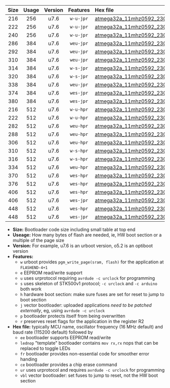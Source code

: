|Size|Usage|Version|Features|Hex file|
|:-:|:-:|:-:|:-:|:--|
|216|256|u7.6|`w-u-jpr`|[atmega32a_11mhz0592_230400bps_ur_vbl.hex](https://raw.githubusercontent.com/stefanrueger/urboot/main/atmega32a_11mhz0592_230400bps_ur_vbl.hex)|
|222|256|u7.6|`w-u-jpr`|[atmega32a_11mhz0592_230400bps_lednop_ur_vbl.hex](https://raw.githubusercontent.com/stefanrueger/urboot/main/atmega32a_11mhz0592_230400bps_lednop_ur_vbl.hex)|
|240|256|u7.6|`w-u-jpr`|[atmega32a_11mhz0592_230400bps_lednop_fr_ur_vbl.hex](https://raw.githubusercontent.com/stefanrueger/urboot/main/atmega32a_11mhz0592_230400bps_lednop_fr_ur_vbl.hex)|
|286|384|u7.6|`weu-jpr`|[atmega32a_11mhz0592_230400bps_ee_ur_vbl.hex](https://raw.githubusercontent.com/stefanrueger/urboot/main/atmega32a_11mhz0592_230400bps_ee_ur_vbl.hex)|
|292|384|u7.6|`weu-jpr`|[atmega32a_11mhz0592_230400bps_ee_lednop_ur_vbl.hex](https://raw.githubusercontent.com/stefanrueger/urboot/main/atmega32a_11mhz0592_230400bps_ee_lednop_ur_vbl.hex)|
|310|384|u7.6|`weu-jpr`|[atmega32a_11mhz0592_230400bps_ee_lednop_fr_ur_vbl.hex](https://raw.githubusercontent.com/stefanrueger/urboot/main/atmega32a_11mhz0592_230400bps_ee_lednop_fr_ur_vbl.hex)|
|314|384|u7.6|`w-s-jpr`|[atmega32a_11mhz0592_230400bps_vbl.hex](https://raw.githubusercontent.com/stefanrueger/urboot/main/atmega32a_11mhz0592_230400bps_vbl.hex)|
|320|384|u7.6|`w-s-jpr`|[atmega32a_11mhz0592_230400bps_lednop_vbl.hex](https://raw.githubusercontent.com/stefanrueger/urboot/main/atmega32a_11mhz0592_230400bps_lednop_vbl.hex)|
|338|384|u7.6|`weu-jpr`|[atmega32a_11mhz0592_230400bps_ee_lednop_fr_ce_ur_vbl.hex](https://raw.githubusercontent.com/stefanrueger/urboot/main/atmega32a_11mhz0592_230400bps_ee_lednop_fr_ce_ur_vbl.hex)|
|374|384|u7.6|`wes-jpr`|[atmega32a_11mhz0592_230400bps_ee_vbl.hex](https://raw.githubusercontent.com/stefanrueger/urboot/main/atmega32a_11mhz0592_230400bps_ee_vbl.hex)|
|380|384|u7.6|`wes-jpr`|[atmega32a_11mhz0592_230400bps_ee_lednop_vbl.hex](https://raw.githubusercontent.com/stefanrueger/urboot/main/atmega32a_11mhz0592_230400bps_ee_lednop_vbl.hex)|
|216|512|u7.6|`w-u-hpr`|[atmega32a_11mhz0592_230400bps_ur.hex](https://raw.githubusercontent.com/stefanrueger/urboot/main/atmega32a_11mhz0592_230400bps_ur.hex)|
|222|512|u7.6|`w-u-hpr`|[atmega32a_11mhz0592_230400bps_lednop_ur.hex](https://raw.githubusercontent.com/stefanrueger/urboot/main/atmega32a_11mhz0592_230400bps_lednop_ur.hex)|
|282|512|u7.6|`weu-hpr`|[atmega32a_11mhz0592_230400bps_ee_ur.hex](https://raw.githubusercontent.com/stefanrueger/urboot/main/atmega32a_11mhz0592_230400bps_ee_ur.hex)|
|288|512|u7.6|`weu-hpr`|[atmega32a_11mhz0592_230400bps_ee_lednop_ur.hex](https://raw.githubusercontent.com/stefanrueger/urboot/main/atmega32a_11mhz0592_230400bps_ee_lednop_ur.hex)|
|306|512|u7.6|`weu-hpr`|[atmega32a_11mhz0592_230400bps_ee_lednop_fr_ur.hex](https://raw.githubusercontent.com/stefanrueger/urboot/main/atmega32a_11mhz0592_230400bps_ee_lednop_fr_ur.hex)|
|310|512|u7.6|`w-s-hpr`|[atmega32a_11mhz0592_230400bps.hex](https://raw.githubusercontent.com/stefanrueger/urboot/main/atmega32a_11mhz0592_230400bps.hex)|
|316|512|u7.6|`w-s-hpr`|[atmega32a_11mhz0592_230400bps_lednop.hex](https://raw.githubusercontent.com/stefanrueger/urboot/main/atmega32a_11mhz0592_230400bps_lednop.hex)|
|334|512|u7.6|`weu-hpr`|[atmega32a_11mhz0592_230400bps_ee_lednop_fr_ce_ur.hex](https://raw.githubusercontent.com/stefanrueger/urboot/main/atmega32a_11mhz0592_230400bps_ee_lednop_fr_ce_ur.hex)|
|370|512|u7.6|`wes-hpr`|[atmega32a_11mhz0592_230400bps_ee.hex](https://raw.githubusercontent.com/stefanrueger/urboot/main/atmega32a_11mhz0592_230400bps_ee.hex)|
|376|512|u7.6|`wes-hpr`|[atmega32a_11mhz0592_230400bps_ee_lednop.hex](https://raw.githubusercontent.com/stefanrueger/urboot/main/atmega32a_11mhz0592_230400bps_ee_lednop.hex)|
|406|512|u7.6|`wes-hpr`|[atmega32a_11mhz0592_230400bps_ee_lednop_fr.hex](https://raw.githubusercontent.com/stefanrueger/urboot/main/atmega32a_11mhz0592_230400bps_ee_lednop_fr.hex)|
|406|512|u7.6|`wes-jpr`|[atmega32a_11mhz0592_230400bps_ee_lednop_fr_vbl.hex](https://raw.githubusercontent.com/stefanrueger/urboot/main/atmega32a_11mhz0592_230400bps_ee_lednop_fr_vbl.hex)|
|448|512|u7.6|`wes-hpr`|[atmega32a_11mhz0592_230400bps_ee_lednop_fr_ce.hex](https://raw.githubusercontent.com/stefanrueger/urboot/main/atmega32a_11mhz0592_230400bps_ee_lednop_fr_ce.hex)|
|448|512|u7.6|`wes-jpr`|[atmega32a_11mhz0592_230400bps_ee_lednop_fr_ce_vbl.hex](https://raw.githubusercontent.com/stefanrueger/urboot/main/atmega32a_11mhz0592_230400bps_ee_lednop_fr_ce_vbl.hex)|

- **Size:** Bootloader code size including small table at top end
- **Useage:** How many bytes of flash are needed, ie, HW boot section or a multiple of the page size
- **Version:** For example, u7.6 is an urboot version, o5.2 is an optiboot version
- **Features:**
  + `w` urboot provides `pgm_write_page(sram, flash)` for the application at `FLASHEND-4+1`
  + `e` EEPROM read/write support
  + `u` uses urprotocol requiring `avrdude -c urclock` for programming
  + `s` uses skeleton of STK500v1 protocol; `-c urclock` and `-c arduino` both work
  + `h` hardware boot section: make sure fuses are set for reset to jump to boot section
  + `j` vector bootloader: uploaded applications *need to be patched externally*, eg, using `avrdude -c urclock`
  + `p` bootloader protects itself from being overwritten
  + `r` preserves reset flags for the application in the register R2
- **Hex file:** typically MCU name, oscillator frequency (16 MHz default) and baud rate (115200 default) followed by
  + `ee` bootloader supports EEPROM read/write
  + `lednop` "template" bootloader contains `mov rx,rx` nops that can be replaced to toggle LEDs
  + `fr` bootloader provides non-essential code for smoother error handing
  + `ce` bootloader provides a chip erase command
  + `ur` uses urprotocol and requires `avrdude -c urclock` for programming
  + `vbl` vector bootloader: set fuses to jump to reset, not the HW boot section
